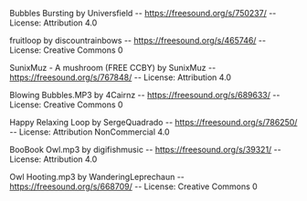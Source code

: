Bubbles Bursting by Universfield -- https://freesound.org/s/750237/ -- License: Attribution 4.0

fruitloop by discountrainbows -- https://freesound.org/s/465746/ -- License: Creative Commons 0

SunixMuz - A mushroom (FREE CCBY) by SunixMuz -- https://freesound.org/s/767848/ -- License: Attribution 4.0

Blowing Bubbles.MP3 by 4Cairnz -- https://freesound.org/s/689633/ -- License: Creative Commons 0

Happy Relaxing Loop by SergeQuadrado -- https://freesound.org/s/786250/ -- License: Attribution NonCommercial 4.0

BooBook Owl.mp3 by digifishmusic -- https://freesound.org/s/39321/ -- License: Attribution 4.0

Owl Hooting.mp3 by WanderingLeprechaun -- https://freesound.org/s/668709/ -- License: Creative Commons 0